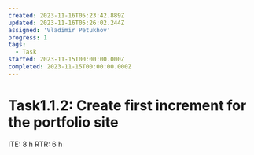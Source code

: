 ```yaml
---
created: 2023-11-16T05:23:42.889Z
updated: 2023-11-16T05:26:02.244Z
assigned: 'Vladimir Petukhov'
progress: 1
tags:
  - Task
started: 2023-11-15T00:00:00.000Z
completed: 2023-11-15T00:00:00.000Z
---
```


# Task1.1.2: Create first increment for the portfolio site

ITE: 8 h
RTR: 6 h
